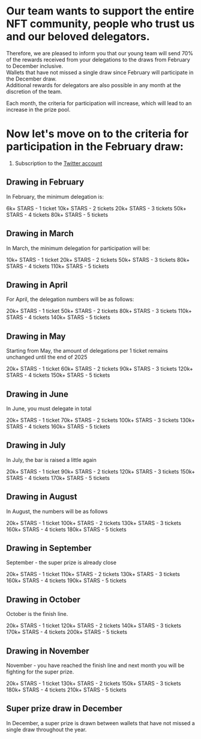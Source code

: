 # Our team wants to support the entire NFT community, people who trust us and our beloved delegators.

Therefore, we are pleased to inform you that our young team will send 70% of the rewards received from your delegations to the draws from February to December inclusive.  
Wallets that have not missed a single draw since February will participate in the December draw.  
Additional rewards for delegators are also possible in any month at the discretion of the team.  

Each month, the criteria for participation will increase, which will lead to an increase in the prize pool.

# Now let's move on to the criteria for participation in the February draw:

1. Subscription to the [Twitter account](https://x.com/lifeandcrypto_)

## Drawing in February

In February, the minimum delegation is:

6k+ STARS - 1 ticket
10k+ STARS - 2 tickets
20k+ STARS - 3 tickets
50k+ STARS - 4 tickets
80k+ STARS - 5 tickets

## Drawing in March

In March, the minimum delegation for participation will be:

10k+ STARS - 1 ticket
20k+ STARS - 2 tickets
50k+ STARS - 3 tickets
80k+ STARS - 4 tickets
110k+ STARS - 5 tickets

## Drawing in April

For April, the delegation numbers will be as follows:

20k+ STARS - 1 ticket
50k+ STARS - 2 tickets
80k+ STARS - 3 tickets
110k+ STARS - 4 tickets
140k+ STARS - 5 tickets

## Drawing in May

Starting from May, the amount of delegations per 1 ticket remains unchanged until the end of 2025

20k+ STARS - 1 ticket
60k+ STARS - 2 tickets
90k+ STARS - 3 tickets
120k+ STARS - 4 tickets
150k+ STARS - 5 tickets

## Drawing in June

In June, you must delegate in total

20k+ STARS - 1 ticket
70k+ STARS - 2 tickets
100k+ STARS - 3 tickets
130k+ STARS - 4 tickets
160k+ STARS - 5 tickets

## Drawing in July

In July, the bar is raised a little again

20k+ STARS - 1 ticket
90k+ STARS - 2 tickets
120k+ STARS - 3 tickets
150k+ STARS - 4 tickets
170k+ STARS - 5 tickets

## Drawing in August

In August, the numbers will be as follows

20k+ STARS - 1 ticket
100k+ STARS - 2 tickets
130k+ STARS - 3 tickets
160k+ STARS - 4 tickets
180k+ STARS - 5 tickets

## Drawing in September

September - the super prize is already close

20k+ STARS - 1 ticket
110k+ STARS - 2 tickets
130k+ STARS - 3 tickets
160k+ STARS - 4 tickets
190k+ STARS - 5 tickets

## Drawing in October

October is the finish line.

20k+ STARS - 1 ticket
120k+ STARS - 2 tickets
140k+ STARS - 3 tickets
170k+ STARS - 4 tickets
200k+ STARS - 5 tickets

## Drawing in November

November - you have reached the finish line and next month you will be fighting for the super prize.

20k+ STARS - 1 ticket
130k+ STARS - 2 tickets
150k+ STARS - 3 tickets
180k+ STARS - 4 tickets
210k+ STARS - 5 tickets

## Super prize draw in December

In December, a super prize is drawn between wallets that have not missed a single draw throughout the year. 


